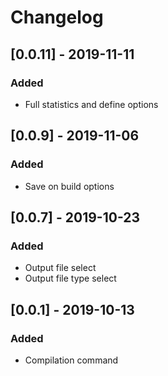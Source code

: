 # Changelog

## [0.0.11] - 2019-11-11

### Added

- Full statistics and define options

## [0.0.9] - 2019-11-06

### Added

- Save on build options

## [0.0.7] - 2019-10-23

### Added

- Output file select
- Output file type select

## [0.0.1] - 2019-10-13

### Added

- Compilation command
